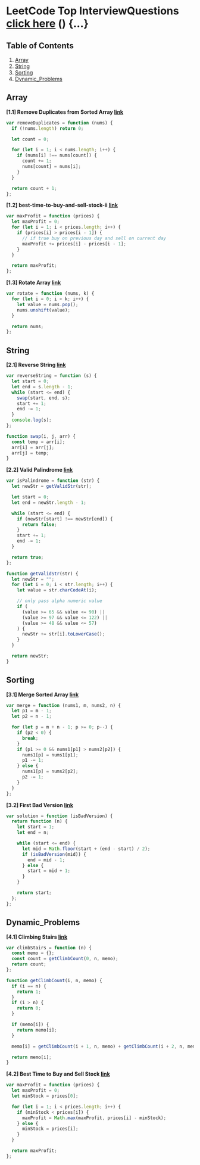# LeetCode Top InterviewQuestions [click here](https://leetcode.com/explore/interview/card/top-interview-questions-easy/) () {...}

## Table of Contents

1. [Array](#array)
1. [String](#string)
1. [Sorting](#sorting)
1. [Dynamic_Problems](#Dynamic_Problems)

## Array

**[1.1] Remove Duplicates from Sorted Array [link](https://leetcode.com/explore/interview/card/top-interview-questions-easy/92/array/727/)**

```javascript
var removeDuplicates = function (nums) {
  if (!nums.length) return 0;

  let count = 0;

  for (let i = 1; i < nums.length; i++) {
    if (nums[i] !== nums[count]) {
      count += 1;
      nums[count] = nums[i];
    }
  }

  return count + 1;
};
```

**[1.2] best-time-to-buy-and-sell-stock-ii [link](https://leetcode.com/problems/best-time-to-buy-and-sell-stock-ii/submissions/)**

```javascript
var maxProfit = function (prices) {
  let maxProfit = 0;
  for (let i = 1; i < prices.length; i++) {
    if (prices[i] > prices[i - 1]) {
      // if true buy on previous day and sell on current day
      maxProfit += prices[i] - prices[i - 1];
    }
  }

  return maxProfit;
};
```

**[1.3] Rotate Array [link](https://leetcode.com/explore/featured/card/top-interview-questions-easy/92/array/646/)**

```javascript
var rotate = function (nums, k) {
  for (let i = 0; i < k; i++) {
    let value = nums.pop();
    nums.unshift(value);
  }

  return nums;
};
```

## String

**[2.1] Reverse String [link](https://leetcode.com/explore/featured/card/top-interview-questions-easy/127/strings/879/)**

```javascript
var reverseString = function (s) {
  let start = 0;
  let end = s.length - 1;
  while (start <= end) {
    swap(start, end, s);
    start += 1;
    end -= 1;
  }
  console.log(s);
};

function swap(i, j, arr) {
  const temp = arr[i];
  arr[i] = arr[j];
  arr[j] = temp;
}
```

**[2.2] Valid Palindrome [link](https://leetcode.com/explore/featured/card/top-interview-questions-easy/127/strings/883/)**

```javascript
var isPalindrome = function (str) {
  let newStr = getValidStr(str);

  let start = 0;
  let end = newStr.length - 1;

  while (start <= end) {
    if (newStr[start] !== newStr[end]) {
      return false;
    }
    start += 1;
    end -= 1;
  }

  return true;
};

function getValidStr(str) {
  let newStr = "";
  for (let i = 0; i < str.length; i++) {
    let value = str.charCodeAt(i);

    // only pass alpha numeric value
    if (
      (value >= 65 && value <= 90) ||
      (value >= 97 && value <= 122) ||
      (value >= 48 && value <= 57)
    ) {
      newStr += str[i].toLowerCase();
    }
  }

  return newStr;
}
```

## Sorting

**[3.1] Merge Sorted Array [link](https://leetcode.com/explore/interview/card/top-interview-questions-easy/96/sorting-and-searching/587/)**

```javascript
var merge = function (nums1, m, nums2, n) {
  let p1 = m - 1;
  let p2 = n - 1;

  for (let p = m + n - 1; p >= 0; p--) {
    if (p2 < 0) {
      break;
    }
    if (p1 >= 0 && nums1[p1] > nums2[p2]) {
      nums1[p] = nums1[p1];
      p1 -= 1;
    } else {
      nums1[p] = nums2[p2];
      p2 -= 1;
    }
  }
};
```

**[3.2] First Bad Version [link](https://leetcode.com/problems/first-bad-version/submissions/)**

```javascript
var solution = function (isBadVersion) {
  return function (n) {
    let start = 1;
    let end = n;

    while (start <= end) {
      let mid = Math.floor(start + (end - start) / 2);
      if (isBadVersion(mid)) {
        end = mid - 1;
      } else {
        start = mid + 1;
      }
    }

    return start;
  };
};
```

## Dynamic_Problems

**[4.1] Climbing Stairs [link](https://leetcode.com/problems/climbing-stairs/)**

```javascript
var climbStairs = function (n) {
  const memo = {};
  const count = getClimbCount(0, n, memo);
  return count;
};

function getClimbCount(i, n, memo) {
  if (i == n) {
    return 1;
  }
  if (i > n) {
    return 0;
  }

  if (memo[i]) {
    return memo[i];
  }

  memo[i] = getClimbCount(i + 1, n, memo) + getClimbCount(i + 2, n, memo);

  return memo[i];
}
```

**[4.2] Best Time to Buy and Sell Stock [link](https://leetcode.com/problems/best-time-to-buy-and-sell-stock/)**

```javascript
var maxProfit = function (prices) {
  let maxProfit = 0;
  let minStock = prices[0];

  for (let i = 1; i < prices.length; i++) {
    if (minStock < prices[i]) {
      maxProfit = Math.max(maxProfit, prices[i] - minStock);
    } else {
      minStock = prices[i];
    }
  }

  return maxProfit;
};
```
